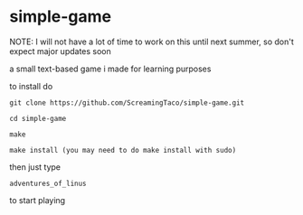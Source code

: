 # simple-game

NOTE: I will not have a lot of time to work on this until next summer, so don't expect major updates soon

a small text-based game i made for learning purposes

to install do 
```
git clone https://github.com/ScreamingTaco/simple-game.git

cd simple-game

make

make install (you may need to do make install with sudo)
```
then just type 
```
adventures_of_linus 
```
to start playing
